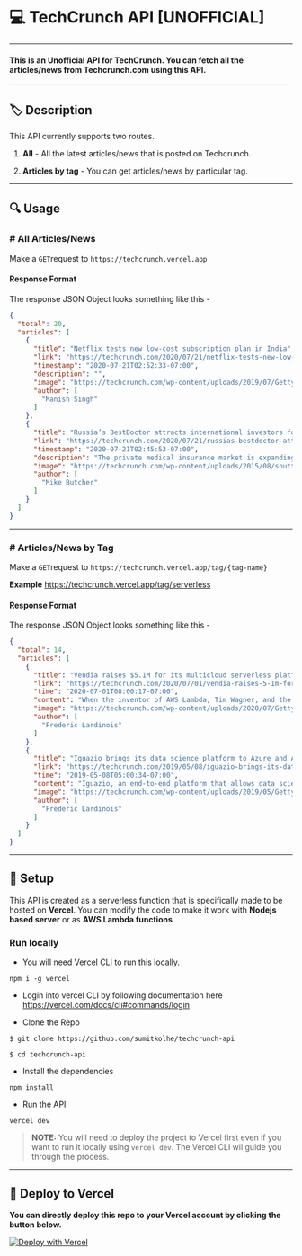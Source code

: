 # 💻 TechCrunch API [UNOFFICIAL]

---

#### This is an Unofficial API for TechCrunch. You can fetch all the articles/news from Techcrunch.com using this API.

---

## :label: Description

This API currently supports two routes. 

1. **All** - All the latest articles/news that is posted on Techcrunch.

2. **Articles by tag** - You can get articles/news by particular tag.

 
---

## :mag: Usage

### # All Articles/News

Make a `GET`request to `https://techcrunch.vercel.app`


#### Response Format

The response JSON Object looks something like this - 

```JSON
{
  "total": 20,
  "articles": [
    {
      "title": "Netflix tests new low-cost subscription plan in India",
      "link": "https://techcrunch.com/2020/07/21/netflix-tests-new-low-cost-subscription-plan-in-india/",
      "timestamp": "2020-07-21T02:52:33-07:00",
      "description": "",
      "image": "https://techcrunch.com/wp-content/uploads/2019/07/GettyImages-1065115112.jpg?w=300&h=160&crop=1",
      "author": [
        "Manish Singh"
      ]
    },
    {
      "title": "Russia’s BestDoctor attracts international investors for its $4.5M round",
      "link": "https://techcrunch.com/2020/07/21/russias-bestdoctor-attracts-international-investors-for-its-4-5m-round/",
      "timestamp": "2020-07-21T02:45:53-07:00",
      "description": "The private medical insurance market is expanding year on year by over 5%, and that includes in Russia where the insurance market – which grew by 4% in 2019 – has reached a value of almost $22",
      "image": "https://techcrunch.com/wp-content/uploads/2015/08/shutterstock_109243421.jpg?w=300&h=160&crop=1",
      "author": [
        "Mike Butcher"
      ]
    }
  ]
}
```
---

### # Articles/News by Tag

Make a `GET`request to `https://techcrunch.vercel.app/tag/{tag-name}`

**Example** https://techcrunch.vercel.app/tag/serverless


#### Response Format

The response JSON Object looks something like this - 

```JSON
{
  "total": 14,
  "articles": [
    {
      "title": "Vendia raises $5.1M for its multicloud serverless platform",
      "link": "https://techcrunch.com/2020/07/01/vendia-raises-5-1m-for-its-multi-cloud-serverless-platform/",
      "time": "2020-07-01T08:00:17-07:00",
      "content": "When the inventor of AWS Lambda, Tim Wagner, and the former head of blockchain at AWS, Shruthi Rao, co-found a startup, it’s probably worth paying attention. Vendia, as the new venture is called",
      "image": "https://techcrunch.com/wp-content/uploads/2020/07/GettyImages-1197243194.jpg?w=300&h=160&crop=1",
      "author": [
        "Frederic Lardinois"
      ]
    },
    {
      "title": "Iguazio brings its data science platform to Azure and Azure Stack",
      "link": "https://techcrunch.com/2019/05/08/iguazio-brings-its-data-science-platform-to-azure-and-azure-stack/",
      "time": "2019-05-08T05:00:34-07:00",
      "content": "Iguazio, an end-to-end platform that allows data scientists to take machine learning models from data ingestion to training, testing and production, today announced that it is bringing its solution to",
      "image": "https://techcrunch.com/wp-content/uploads/2019/05/GettyImages-1072325472.jpg?w=300&h=160&crop=1",
      "author": [
        "Frederic Lardinois"
      ]
    }
  ]
}
```
---
## :construction_worker: Setup 

This API is created as a serverless function that is specifically made to be hosted on **Vercel**. You can modify the code to make it work with **Nodejs based server** or as **AWS Lambda functions**

### Run locally
* You will need Vercel CLI to run this locally. 
```
npm i -g vercel
```
* Login into vercel CLI by following documentation here https://vercel.com/docs/cli#commands/login

* Clone the Repo
```
$ git clone https://github.com/sumitkolhe/techcrunch-api

$ cd techcrunch-api
```

* Install the dependencies
```
npm install
```

* Run the API 
```
vercel dev
```

> **NOTE:** You will need to deploy the project to Vercel first even if you want to run it locally using `vercel dev`. The Vercel CLI wil guide you through the process.
---

## :rocket: Deploy to Vercel

**You can directly deploy this repo to your Vercel account by clicking the button below.**
<br>

[![Deploy with Vercel](https://vercel.com/button)](https://vercel.com/import/project?template=https://github.com/sumitkolhe/techcrunch-api)
